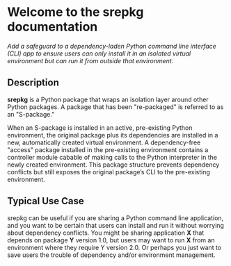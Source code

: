 # Welcome to the srepkg documentation
*Add a safeguard to a dependency-laden Python command line  interface (CLI) app to ensure users can only install it in an isolated virtual environment but can run it from outside that environment.*

## Description

**srepkg** is a Python package that wraps an isolation layer around other Python packages. A package that has been "re-packaged" is referred to as an "S-package."

When an S-package is installed in an active, pre-existing Python environment, the original package plus its dependencies are installed in a new, automatically created virtual environment. A dependency-free "access" package installed in the pre-existing environment contains a controller module cabable of making calls to the Python interpreter in the newly created environment. This package structure prevents dependency conflicts but still exposes the original package’s CLI to the pre-existing environment. 



## Typical Use Case

srepkg can be useful if you are sharing a Python command line application, and you want to be certain that users can install and run it without worrying about dependency conflicts. You might be sharing application **X** that depends on package **Y** version 1.0, but users may want to run **X** from an environment where they require Y version 2.0. Or perhaps you just want to save users the trouble of dependency and/or environment management.









[//]: # (## Commands)
[//]: # (* `mkdocs new [dir-name]` - Create a new project.)
[//]: # (* `mkdocs serve` - Start the live-reloading docs server.)
[//]: # (* `mkdocs build` - Build the documentation site.)
[//]: # (* `mkdocs -h` - Print help message and exit.)

